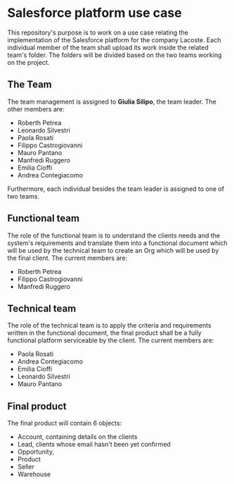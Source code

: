 # Salesforce platform use case 
This repository's purpose is to work on a use case relating the implementation of the Salesforce platform for the company Lacoste. 
Each individual member of the team shall upload its work inside the related team's folder. The folders will be divided based on the two teams working on the project.

## The Team
The team management is assigned to **Giulia Silipo**, the team leader.
The other members are:
* Roberth Petrea 
* Leonardo Silvestri
* Paola Rosati
* Filippo Castrogiovanni
* Mauro Pantano
* Manfredi Ruggero
* Emilia Cioffi
* Andrea Contegiacomo
  
Furthermore, each individual besides the team leader is assigned to one of two teams.

## Functional team
The role of the functional team is to understand the clients needs and the system's requirements and 
translate them into a functional document which will be used by the technical team to create an Org
which will be used by the final client.
The current members are:
* Roberth Petrea
* Filippo Castrogiovanni
* Manfredi Ruggero

## Technical team
The role of the technical team is to apply the criteria and requirements written in the functional document, 
the final product shall be a fully functional platform serviceable by the client.
The current members are:
* Paola Rosati
* Andrea Contegiacomo
* Emilia Cioffi
* Leonardo Silvestri
* Mauro Pantano

## Final product
The final product will contain 6 objects:
* Account, containing details on the clients
* Lead, clients whose email hasn't been yet confirmed
* Opportunity, 
* Product
* Seller
* Warehouse

